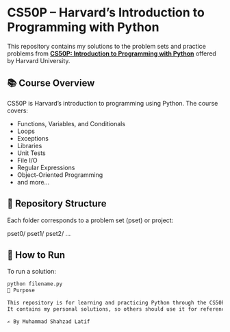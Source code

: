 
# CS50P – Harvard’s Introduction to Programming with Python

This repository contains my solutions to the problem sets and practice problems from **[CS50P: Introduction to Programming with Python](https://cs50.harvard.edu/python/)** offered by Harvard University.

## 📚 Course Overview
CS50P is Harvard’s introduction to programming using Python. The course covers:
- Functions, Variables, and Conditionals
- Loops
- Exceptions
- Libraries
- Unit Tests
- File I/O
- Regular Expressions
- Object-Oriented Programming
- and more…

## 📂 Repository Structure
Each folder corresponds to a problem set (pset) or project:

pset0/
pset1/
pset2/
...

## 🚀 How to Run
To run a solution:
```bash
python filename.py
🎯 Purpose

This repository is for learning and practicing Python through the CS50P course.
It contains my personal solutions, so others should use it for reference and learning only, not for submitting directly.

✍️ By Muhammad Shahzad Latif
